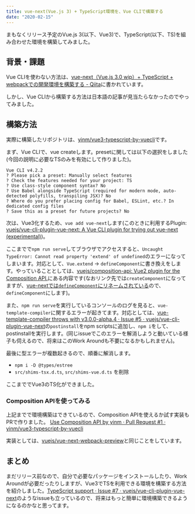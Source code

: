```yaml
---
title: vue-next(Vue.js 3) + TypeScript環境を、Vue CLIで構築する
date: "2020-02-15"
---
```


まもなくリリース予定のVue.js 3(以下、Vue3)で、TypeScript(以下、TS)を組み合わせた環境を構築してみました。

## 背景・課題
Vue CLIを使わない方法は、[vue-next（Vue.js 3.0 wip）+ TypeScript + webpackでの開発環境を構築する - Qiita](https://qiita.com/ryo2132/items/2b10f03e3d4ea04be649)に書かれています。

しかし、Vue CLIから構築する方法は日本語の記事が見当たらなかったのでやってみました。

## 構築方法

実際に構築したリポジトリは、[yinm/vue3-typescript-by-vuecli](https://github.com/yinm/vue3-typescript-by-vuecli)です。

まず、Vue CLIで、vue createします。presetに関しては以下の選択をしました(今回の説明に必要なTSのみを有効にして作りました)。

```
Vue CLI v4.2.2
? Please pick a preset: Manually select features
? Check the features needed for your project: TS
? Use class-style component syntax? No
? Use Babel alongside TypeScript (required for modern mode, auto-detected polyfills, transpiling JSX)? No
? Where do you prefer placing config for Babel, ESLint, etc.? In dedicated config files
? Save this as a preset for future projects? No
```

次は、Vue3化するため、`vue add vue-next`します(このときに利用するPlugin: [vuejs/vue-cli-plugin-vue-next: A Vue CLI plugin for trying out vue-next (experimental)](https://github.com/vuejs/vue-cli-plugin-vue-next))。

ここまでで`npm run serve`してブラウザでアクセスすると、`Uncaught TypeError: Cannot read property 'extend' of undefined`のエラーになってしまいます。対応として、`Vue.extend` -> `defineComponent`に書き換えをします。やっていることとしては、[vuejs/composition-api: Vue2 plugin for the Composition API.](https://github.com/vuejs/composition-api#typescript)にある内容です(なおリンク先では`createComponent`になってますが、[vue-nextでは`defineComponent`にリネームされている](https://github.com/vuejs/vue-next/pull/549)ので、`defineComponent`にします)。

また、`npm run serve`を実行しているコンソールのログを見ると、`vue-template-compiler`に関するエラーが起きてます。対応としては、[vue-template-compiler throws with v3.0.0-alpha.4 · Issue #5 · vuejs/vue-cli-plugin-vue-next](https://github.com/vuejs/vue-cli-plugin-vue-next/issues/5#issuecomment-579824544)の`postinstall`をnpm scriptsに追加し、`npm i`をして、postinstallを実行します。(同じissueでこのエラーを解消しようと動いている様子も伺えるので、将来はこのWork Aroundも不要になるかもしれません)。

最後に型エラーが複数起きるので、順番に解消します。

- `npm i -D @types/estree`
- `src/shims-tsx.d.ts`, `src/shims-vue.d.ts` を削除

ここまででVue3のTS化ができました。

### Composition APIを使ってみる
上記までで環境構築はできているので、Composition APIを使えるか試す実装もPRで作りました。
[Use Composition API by yinm · Pull Request #1 · yinm/vue3-typescript-by-vuecli](https://github.com/yinm/vue3-typescript-by-vuecli/pull/1)

実装としては、[vuejs/vue-next-webpack-preview](https://github.com/vuejs/vue-next-webpack-preview)と同じことをしています。

## まとめ
まだリリース前なので、自分で必要なパッケージをインストールしたり、Work Aroundが必要だったりしますが、Vue3でTSを利用できる環境を構築する方法を紹介しました。[TypeScript support · Issue #7 · vuejs/vue-cli-plugin-vue-next](https://github.com/vuejs/vue-cli-plugin-vue-next/issues/7)のようなissueも立っているので、将来はもっと簡単に環境構築できるようになるのかなと思ってます。
